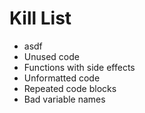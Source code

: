 Kill List
=========
* asdf
* Unused code
* Functions with side effects
* Unformatted code
* Repeated code blocks
* Bad variable names